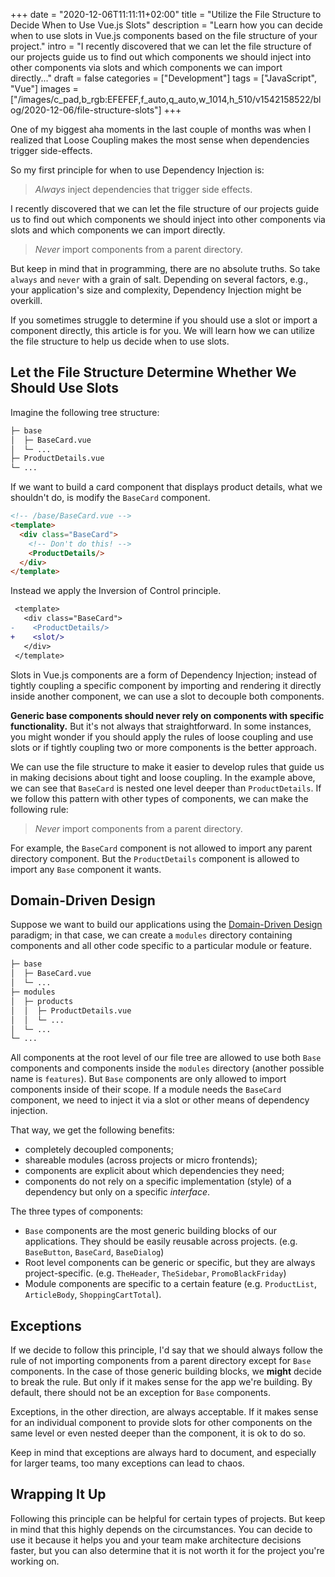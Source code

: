 +++
date = "2020-12-06T11:11:11+02:00"
title = "Utilize the File Structure to Decide When to Use Vue.js Slots"
description = "Learn how you can decide when to use slots in Vue.js components based on the file structure of your project."
intro = "I recently discovered that we can let the file structure of our projects guide us to find out which components we should inject into other components via slots and which components we can import directly..."
draft = false
categories = ["Development"]
tags = ["JavaScript", "Vue"]
images = ["/images/c_pad,b_rgb:EFEFEF,f_auto,q_auto,w_1014,h_510/v1542158522/blog/2020-12-06/file-structure-slots"]
+++

One of my biggest aha moments in the last couple of months was when I realized that Loose Coupling makes the most sense when dependencies trigger side-effects.

So my first principle for when to use Dependency Injection is:

> *Always* inject dependencies that trigger side effects.

I recently discovered that we can let the file structure of our projects guide us to find out which components we should inject into other components via slots and which components we can import directly.

> *Never* import components from a parent directory.

But keep in mind that in programming, there are no absolute truths. So take `always` and `never` with a grain of salt. Depending on several factors, e.g., your application's size and complexity, Dependency Injection might be overkill.

If you sometimes struggle to determine if you should use a slot or import a component directly, this article is for you. We will learn how we can utilize the file structure to help us decide when to use slots.

## Let the File Structure Determine Whether We Should Use Slots

Imagine the following tree structure:

```bash
├─ base
│  ├─ BaseCard.vue
│  └─ ... 
├─ ProductDetails.vue
└─ ...
```

If we want to build a card component that displays product details, what we shouldn't do, is modify the `BaseCard` component.

```html
<!-- /base/BaseCard.vue -->
<template>
  <div class="BaseCard">
    <!-- Don't do this! -->
    <ProductDetails/>
  </div>
</template>
```

Instead we apply the Inversion of Control principle.

```diff
 <template>
   <div class="BaseCard">
-    <ProductDetails/>
+    <slot/>
   </div>
 </template>
```

Slots in Vue.js components are a form of Dependency Injection; instead of tightly coupling a specific component by importing and rendering it directly inside another component, we can use a slot to decouple both components.

**Generic base components should never rely on components with specific functionality.** But it's not always that straightforward. In some instances, you might wonder if you should apply the rules of loose coupling and use slots or if tightly coupling two or more components is the better approach.

We can use the file structure to make it easier to develop rules that guide us in making decisions about tight and loose coupling. In the example above, we can see that `BaseCard` is nested one level deeper than `ProductDetails`. If we follow this pattern with other types of components, we can make the following rule:

> *Never* import components from a parent directory.

For example, the `BaseCard` component is not allowed to import any parent directory component. But the `ProductDetails` component is allowed to import any `Base` component it wants.

## Domain-Driven Design

Suppose we want to build our applications using the [Domain-Driven Design](https://vueschool.io/articles/vuejs-tutorials/domain-driven-design-in-nuxt-apps/) paradigm; in that case, we can create a `modules` directory containing components and all other code specific to a particular module or feature.

```bash
├─ base
│  ├─ BaseCard.vue
│  └─ ... 
├─ modules
│  ├─ products
│  │  ├─ ProductDetails.vue
│  │  └─ ...
│  └─ ... 
└─ ...
```

All components at the root level of our file tree are allowed to use both `Base` components and components inside the `modules` directory (another possible name is `features`). But `Base` components are only allowed to import components inside of their scope. If a module needs the `BaseCard` component, we need to inject it via a slot or other means of dependency injection.

That way, we get the following benefits:

- completely decoupled components;
- shareable modules (across projects or micro frontends);
- components are explicit about which dependencies they need;
- components do not rely on a specific implementation (style) of a dependency but only on a specific *interface*.

The three types of components:

- `Base` components are the most generic building blocks of our applications. They should be easily reusable across projects. (e.g. `BaseButton`, `BaseCard`, `BaseDialog`)
- Root level components can be generic or specific, but they are always project-specific. (e.g. `TheHeader`, `TheSidebar`, `PromoBlackFriday`)
- Module components are specific to a certain feature (e.g. `ProductList`, `ArticleBody`, `ShoppingCartTotal`).

## Exceptions

If we decide to follow this principle, I'd say that we should always follow the rule of not importing components from a parent directory except for `Base` components. In the case of those generic building blocks, we **might** decide to break the rule. But only if it makes sense for the app we're building. By default, there should not be an exception for `Base` components.

Exceptions, in the other direction, are always acceptable. If it makes sense for an individual component to provide slots for other components on the same level or even nested deeper than the component, it is ok to do so.

Keep in mind that exceptions are always hard to document, and especially for larger teams, too many exceptions can lead to chaos.

## Wrapping It Up

Following this principle can be helpful for certain types of projects. But keep in mind that this highly depends on the circumstances. You can decide to use it because it helps you and your team make architecture decisions faster, but you can also determine that it is not worth it for the project you're working on.
